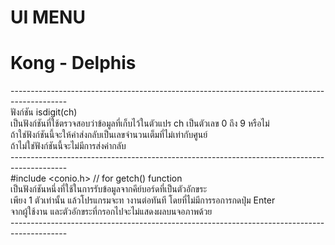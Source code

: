 # UI MENU
# Kong - Delphis
--------------------------------------------------------------------------------------------<br>
ฟังก์ชัน  isdigit(ch) <br>
เป็นฟังก์ชันที่ใช้ตรวจสอบว่าข้อมูลที่เก็บไว้ในตัวแปร ch เป็นตัวเลข 0 ถึง 9 หรือไม่ <br>
ถ้าใช่ฟังก์ชันนี้จะให้ค่าส่งกลับเป็นเลขจำนวนเต็มที่ไม่เท่ากับศูนย์  <br>
ถ้าไม่ใช่ฟังก์ชันนี้จะไม่มีการส่งค่ากลับ <br>
--------------------------------------------------------------------------------------------<br>
#include <conio.h> // for getch() function <br>
เป็นฟังก์ชันหนึ่งที่ใช้ในการรับข้อมูลจากคีย์บอร์ดที่เป็นตัวอักขระ <br>
เพียง 1 ตัวเท่านั้น แล้วโปรแกรมจะท างานต่อทันที โดยที่ไม่มีการรอการกดปุ่ม Enter <br>
จากผู้ใช้งาน และตัวอักขระที่กรอกไปจะไม่แสดงผลบนจอภาพด้วย <br>
--------------------------------------------------------------------------------------------<br>
